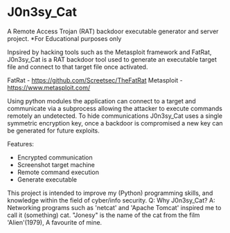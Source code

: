 # J0n3sy_Cat
A Remote Access Trojan (RAT) backdoor executable generator and server project. 
*For Educational purposes only

Inpsired by hacking tools such as the Metasploit framework and FatRat, J0n3sy_Cat is a RAT backdoor tool used to generate an executable target file and connect to that target file once activated.

FatRat - https://github.com/Screetsec/TheFatRat
Metasploit - https://www.metasploit.com/

Using python modules the application can connect to a target and communicate via a subprocess allowing the attacker to execute commands remotely an undetected. To hide communications J0n3sy_Cat uses a single symmetric encryption key, once a backdoor is compromised a new key can be generated for future exploits.

Features:
 - Encrypted communication
 - Screenshot target machine
 - Remote command execution
 - Generate executable
 
This project is intended to improve my (Python) programming skills, and knowledge within the field of cyber/info security.
Q: Why J0n3sy_Cat?
A: Networking programs such as 'netcat' and 'Apache Tomcat' inspired me to call it (something) cat. "Jonesy" is the name of the cat from the film 'Alien'(1979), A favourite of mine.
